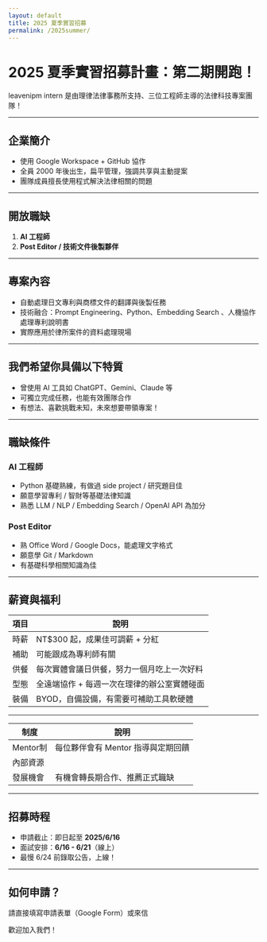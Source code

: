 ```yaml
---
layout: default
title: 2025 夏季實習招募
permalink: /2025summer/
---
```


# 2025 夏季實習招募計畫：第二期開跑！

leavenipm intern 是由理律法律事務所支持、三位工程師主導的法律科技專案團隊！


---

##  企業簡介
-  使用 Google Workspace + GitHub 協作
-  全員 2000 年後出生，扁平管理，強調共享與主動提案
-  團隊成員擅長使用程式解決法律相關的問題

---

## 開放職缺

1. **AI 工程師**
2. **Post Editor / 技術文件後製夥伴**

---

## 專案內容

- 自動處理日文專利與商標文件的翻譯與後製任務
- 技術融合：Prompt Engineering、Python、Embedding Search 、人機協作處理專利說明書
- 實際應用於律所案件的資料處理現場

---

##  我們希望你具備以下特質

- 曾使用 AI 工具如 ChatGPT、Gemini、Claude 等
- 可獨立完成任務，也能有效團隊合作
- 有想法、喜歡挑戰未知，未來想要帶領專案！

---

## 職缺條件

### AI 工程師
- Python 基礎熟練，有做過 side project / 研究題目佳
- 願意學習專利 / 智財等基礎法律知識
- 熟悉 LLM / NLP / Embedding Search / OpenAI API 為加分

### Post Editor
- 熟 Office Word / Google Docs，能處理文字格式
- 願意學 Git / Markdown
- 有基礎科學相關知識為佳

---

## 薪資與福利

| 項目 | 說明 |
|------|------|
|  時薪 | NT$300 起，成果佳可調薪 + 分紅 |
|  補助 | 可能跟成為專利師有關|
|  供餐 | 每次實體會議日供餐，努力一個月吃上一次好料 |
|  型態 | 全遠端協作 + 每週一次在理律的辦公室實體碰面 |
|  裝備 | BYOD，自備設備，有需要可補助工具軟硬體 |

---


| 制度 | 說明 |
|------|------|
| Mentor制 | 每位夥伴會有 Mentor 指導與定期回饋 |
| 內部資源 ||
| 發展機會 | 有機會轉長期合作、推薦正式職缺 |

---

##  招募時程

- 申請截止：即日起至 **2025/6/16**
- 面試安排：**6/16 - 6/21**（線上）
- 最慢 6/24 前錄取公告，上線！

---

## 如何申請？

請直接填寫申請表單（Google Form）或來信 

歡迎加入我們！
